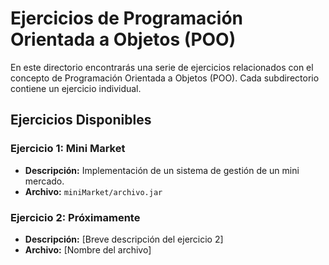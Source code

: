 # Ejercicios de Programación Orientada a Objetos (POO)

En este directorio encontrarás una serie de ejercicios relacionados con el concepto de Programación Orientada a Objetos (POO). Cada subdirectorio contiene un ejercicio individual.

## Ejercicios Disponibles

### Ejercicio 1: Mini Market

- **Descripción:** Implementación de un sistema de gestión de un mini mercado.
- **Archivo:** `miniMarket/archivo.jar`

### Ejercicio 2: Próximamente 

- **Descripción:** [Breve descripción del ejercicio 2]
- **Archivo:** [Nombre del archivo]
